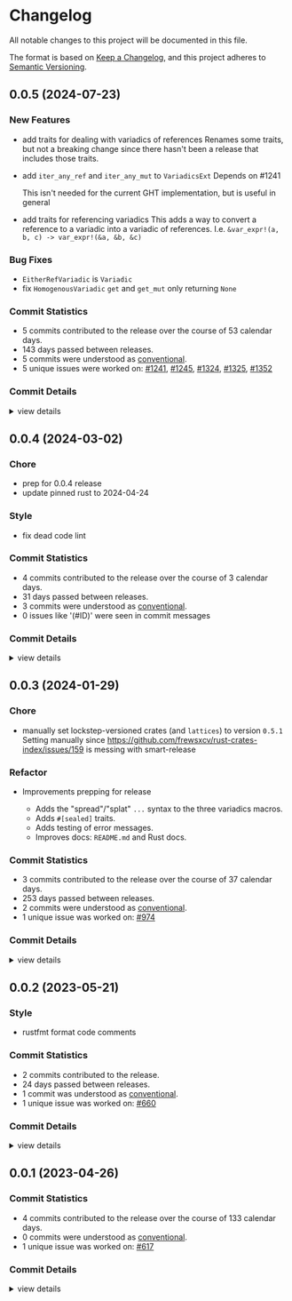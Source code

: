 # Changelog

All notable changes to this project will be documented in this file.

The format is based on [Keep a Changelog](https://keepachangelog.com/en/1.0.0/),
and this project adheres to [Semantic Versioning](https://semver.org/spec/v2.0.0.html).

## 0.0.5 (2024-07-23)

### New Features

 - <csr-id-20080cb7ceb5b5d3ba349dfd822a37288e40add6/> add traits for dealing with variadics of references
   Renames some traits, but not a breaking change since there hasn't been a
   release that includes those traits.
 - <csr-id-b92dfc7460c985db6935e79d612f42b9b87e746f/> add `iter_any_ref` and `iter_any_mut` to `VariadicsExt`
   Depends on #1241
   
   This isn't needed for the current GHT implementation, but is useful in
   general
 - <csr-id-1a6228f2db081af68890e2e64b3a91f15dd9214f/> add traits for referencing variadics
   This adds a way to convert a reference to a variadic into a variadic of
   references. I.e. `&var_expr!(a, b, c) -> var_expr!(&a, &b, &c)`

### Bug Fixes

 - <csr-id-bbef0705d509831415d3bb5ce003116af06b6ffb/> `EitherRefVariadic` is `Variadic`
 - <csr-id-c70114d836e5bc36e2104188867e548e90ab38f4/> fix `HomogenousVariadic` `get` and `get_mut` only returning `None`

### Commit Statistics

<csr-read-only-do-not-edit/>

 - 5 commits contributed to the release over the course of 53 calendar days.
 - 143 days passed between releases.
 - 5 commits were understood as [conventional](https://www.conventionalcommits.org).
 - 5 unique issues were worked on: [#1241](https://github.com/hydro-project/hydroflow/issues/1241), [#1245](https://github.com/hydro-project/hydroflow/issues/1245), [#1324](https://github.com/hydro-project/hydroflow/issues/1324), [#1325](https://github.com/hydro-project/hydroflow/issues/1325), [#1352](https://github.com/hydro-project/hydroflow/issues/1352)

### Commit Details

<csr-read-only-do-not-edit/>

<details><summary>view details</summary>

 * **[#1241](https://github.com/hydro-project/hydroflow/issues/1241)**
    - Add traits for referencing variadics ([`1a6228f`](https://github.com/hydro-project/hydroflow/commit/1a6228f2db081af68890e2e64b3a91f15dd9214f))
 * **[#1245](https://github.com/hydro-project/hydroflow/issues/1245)**
    - Add `iter_any_ref` and `iter_any_mut` to `VariadicsExt` ([`b92dfc7`](https://github.com/hydro-project/hydroflow/commit/b92dfc7460c985db6935e79d612f42b9b87e746f))
 * **[#1324](https://github.com/hydro-project/hydroflow/issues/1324)**
    - Add traits for dealing with variadics of references ([`20080cb`](https://github.com/hydro-project/hydroflow/commit/20080cb7ceb5b5d3ba349dfd822a37288e40add6))
 * **[#1325](https://github.com/hydro-project/hydroflow/issues/1325)**
    - Fix `HomogenousVariadic` `get` and `get_mut` only returning `None` ([`c70114d`](https://github.com/hydro-project/hydroflow/commit/c70114d836e5bc36e2104188867e548e90ab38f4))
 * **[#1352](https://github.com/hydro-project/hydroflow/issues/1352)**
    - `EitherRefVariadic` is `Variadic` ([`bbef070`](https://github.com/hydro-project/hydroflow/commit/bbef0705d509831415d3bb5ce003116af06b6ffb))
</details>

## 0.0.4 (2024-03-02)

<csr-id-5a451ac4ae75024153a06416fc81d834d1fdae6f/>
<csr-id-7103e77d0da1d73f1c93fcdb260b6a4c9a18ff66/>
<csr-id-b4683450a273d510a11338f07920a5558033b31f/>

### Chore

 - <csr-id-5a451ac4ae75024153a06416fc81d834d1fdae6f/> prep for 0.0.4 release
 - <csr-id-7103e77d0da1d73f1c93fcdb260b6a4c9a18ff66/> update pinned rust to 2024-04-24

### Style

 - <csr-id-b4683450a273d510a11338f07920a5558033b31f/> fix dead code lint

### Commit Statistics

<csr-read-only-do-not-edit/>

 - 4 commits contributed to the release over the course of 3 calendar days.
 - 31 days passed between releases.
 - 3 commits were understood as [conventional](https://www.conventionalcommits.org).
 - 0 issues like '(#ID)' were seen in commit messages

### Commit Details

<csr-read-only-do-not-edit/>

<details><summary>view details</summary>

 * **Uncategorized**
    - Release hydroflow_lang v0.6.0, hydroflow_datalog_core v0.6.0, hydroflow_datalog v0.6.0, hydroflow_macro v0.6.0, lattices v0.5.3, variadics v0.0.4, pusherator v0.0.5, hydroflow v0.6.0, stageleft v0.2.0, hydroflow_plus v0.6.0, hydro_deploy v0.6.0, hydro_cli v0.6.0, hydroflow_plus_cli_integration v0.6.0, safety bump 7 crates ([`09ea65f`](https://github.com/hydro-project/hydroflow/commit/09ea65fe9cd45c357c43bffca30e60243fa45cc8))
    - Prep for 0.0.4 release ([`5a451ac`](https://github.com/hydro-project/hydroflow/commit/5a451ac4ae75024153a06416fc81d834d1fdae6f))
    - Fix dead code lint ([`b468345`](https://github.com/hydro-project/hydroflow/commit/b4683450a273d510a11338f07920a5558033b31f))
    - Update pinned rust to 2024-04-24 ([`7103e77`](https://github.com/hydro-project/hydroflow/commit/7103e77d0da1d73f1c93fcdb260b6a4c9a18ff66))
</details>

## 0.0.3 (2024-01-29)

<csr-id-1b555e57c8c812bed4d6495d2960cbf77fb0b3ef/>
<csr-id-7e65a08711775656e435e854777c5f089dd31a05/>

### Chore

 - <csr-id-1b555e57c8c812bed4d6495d2960cbf77fb0b3ef/> manually set lockstep-versioned crates (and `lattices`) to version `0.5.1`
   Setting manually since
   https://github.com/frewsxcv/rust-crates-index/issues/159 is messing with
   smart-release

### Refactor

 - <csr-id-7e65a08711775656e435e854777c5f089dd31a05/> Improvements prepping for release
   - Adds the "spread"/"splat" `...` syntax to the three variadics macros.
   - Adds `#[sealed]` traits.
   - Adds testing of error messages.
   - Improves docs: `README.md` and Rust docs.

### Commit Statistics

<csr-read-only-do-not-edit/>

 - 3 commits contributed to the release over the course of 37 calendar days.
 - 253 days passed between releases.
 - 2 commits were understood as [conventional](https://www.conventionalcommits.org).
 - 1 unique issue was worked on: [#974](https://github.com/hydro-project/hydroflow/issues/974)

### Commit Details

<csr-read-only-do-not-edit/>

<details><summary>view details</summary>

 * **[#974](https://github.com/hydro-project/hydroflow/issues/974)**
    - Improvements prepping for release ([`7e65a08`](https://github.com/hydro-project/hydroflow/commit/7e65a08711775656e435e854777c5f089dd31a05))
 * **Uncategorized**
    - Release hydroflow_cli_integration v0.5.1, hydroflow_lang v0.5.1, hydroflow_datalog_core v0.5.1, hydroflow_datalog v0.5.1, hydroflow_macro v0.5.1, lattices v0.5.1, variadics v0.0.3, pusherator v0.0.4, hydroflow v0.5.1, stageleft_macro v0.1.0, stageleft v0.1.0, hydroflow_plus v0.5.1, hydro_deploy v0.5.1, hydro_cli v0.5.1 ([`478aebc`](https://github.com/hydro-project/hydroflow/commit/478aebc8fee2aa78eab86bd386322db1c70bde6a))
    - Manually set lockstep-versioned crates (and `lattices`) to version `0.5.1` ([`1b555e5`](https://github.com/hydro-project/hydroflow/commit/1b555e57c8c812bed4d6495d2960cbf77fb0b3ef))
</details>

## 0.0.2 (2023-05-21)

<csr-id-5a3c2949653685de1e33cf7412057a70880283df/>

### Style

 - <csr-id-5a3c2949653685de1e33cf7412057a70880283df/> rustfmt format code comments

### Commit Statistics

<csr-read-only-do-not-edit/>

 - 2 commits contributed to the release.
 - 24 days passed between releases.
 - 1 commit was understood as [conventional](https://www.conventionalcommits.org).
 - 1 unique issue was worked on: [#660](https://github.com/hydro-project/hydroflow/issues/660)

### Commit Details

<csr-read-only-do-not-edit/>

<details><summary>view details</summary>

 * **[#660](https://github.com/hydro-project/hydroflow/issues/660)**
    - Rustfmt format code comments ([`5a3c294`](https://github.com/hydro-project/hydroflow/commit/5a3c2949653685de1e33cf7412057a70880283df))
 * **Uncategorized**
    - Release hydroflow_cli_integration v0.0.1, hydroflow_lang v0.0.1, hydroflow_datalog_core v0.0.1, hydroflow_datalog v0.0.1, hydroflow_macro v0.0.1, lattices v0.1.0, variadics v0.0.2, pusherator v0.0.1, hydroflow v0.0.2 ([`809395a`](https://github.com/hydro-project/hydroflow/commit/809395acddb78949d7a2bf036e1a94972f23b1ad))
</details>

## 0.0.1 (2023-04-26)

### Commit Statistics

<csr-read-only-do-not-edit/>

 - 4 commits contributed to the release over the course of 133 calendar days.
 - 0 commits were understood as [conventional](https://www.conventionalcommits.org).
 - 1 unique issue was worked on: [#617](https://github.com/hydro-project/hydroflow/issues/617)

### Commit Details

<csr-read-only-do-not-edit/>

<details><summary>view details</summary>

 * **[#617](https://github.com/hydro-project/hydroflow/issues/617)**
    - Update `Cargo.toml`s for publishing ([`a78ff9a`](https://github.com/hydro-project/hydroflow/commit/a78ff9aace6771787c2b72aad83be6ad8d49a828))
 * **Uncategorized**
    - Setup release workflow ([`108d0e9`](https://github.com/hydro-project/hydroflow/commit/108d0e933a08b183c4dadf8c3499e4946696e263))
    - Rename variadics/tuple_list macros ([`91d37b0`](https://github.com/hydro-project/hydroflow/commit/91d37b022b1cd0ed590765c40ef43244027c8035))
    - Rename pkg `type_list` -> `variadics` ([`50e7361`](https://github.com/hydro-project/hydroflow/commit/50e7361709cd34fd0e1cbf0c9a9f79343ee9c2e2))
</details>

